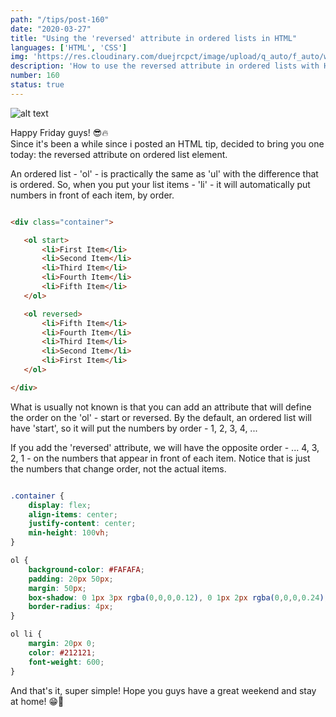 ```yaml
---
path: "/tips/post-160"
date: "2020-03-27"
title: "Using the 'reversed' attribute in ordered lists in HTML"
languages: ['HTML', 'CSS']
img: 'https://res.cloudinary.com/duejrcpct/image/upload/q_auto/f_auto/w_1000/v1588230484/tips/160-1_dn3ygi.png'
description: 'How to use the reversed attribute in ordered lists with HTML'
number: 160
status: true
---
```


![alt text](https://res.cloudinary.com/duejrcpct/image/upload/q_auto/f_auto/w_1000/v1588230483/tips/160-2_idjonb.png "HTML ol")

Happy Friday guys! 😎🔥  
Since it's been a while since i posted an HTML tip, decided to bring you one today: the reversed attribute on ordered list element.

An ordered list - 'ol' - is practically the same as 'ul' with the difference that is ordered. So, when you put your list items - 'li' - it will automatically put numbers in front of each item, by order.

 ```html
 
<div class="container">

    <ol start>
        <li>First Item</li>
        <li>Second Item</li>
        <li>Third Item</li>
        <li>Fourth Item</li>
        <li>Fifth Item</li>
    </ol>

    <ol reversed>
        <li>Fifth Item</li>
        <li>Fourth Item</li>
        <li>Third Item</li>
        <li>Second Item</li>
        <li>First Item</li>
    </ol>

</div>

 ```

What is usually not known is that you can add an attribute that will define the order on the 'ol' - start or reversed. By the default, an ordered list will have 'start', so it will put the numbers by order - 1, 2, 3, 4, ...

If you add the 'reversed' attribute, we will have the opposite order - ... 4, 3, 2, 1 - on the numbers that appear in front of each item.
Notice that is just the numbers that change order, not the actual items.

```css

.container {
    display: flex;
    align-items: center;
    justify-content: center;
    min-height: 100vh;
}

ol {
    background-color: #FAFAFA;
    padding: 20px 50px;
    margin: 50px;
    box-shadow: 0 1px 3px rgba(0,0,0,0.12), 0 1px 2px rgba(0,0,0,0.24);
    border-radius: 4px;
}

ol li {
    margin: 20px 0;
    color: #212121;
    font-weight: 600;
}

```

And that's it, super simple! Hope you guys have a great weekend and stay at home! 😁🙏